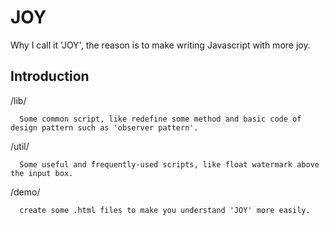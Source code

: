 JOY
===

Why I call it 'JOY', the reason is to make writing Javascript with more joy.


Introduction
-
/lib/
```code
  Some common script, like redefine some method and basic code of design pattern such as 'observer pattern'.
```

/util/
```code
  Some useful and frequently-used scripts, like float watermark above the input box.
```

/demo/
```code
  create some .html files to make you understand 'JOY' more easily.
```
